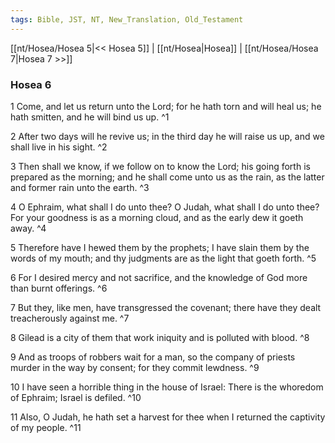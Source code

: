 ```yaml
---
tags: Bible, JST, NT, New_Translation, Old_Testament
---
```


[[nt/Hosea/Hosea 5|<< Hosea 5]] | [[nt/Hosea|Hosea]] | [[nt/Hosea/Hosea 7|Hosea 7 >>]]

### Hosea 6

1 Come, and let us return unto the Lord; for he hath torn and will heal us; he hath smitten, and he will bind us up.  ^1

2 After two days will he revive us; in the third day he will raise us up, and we shall live in his sight.  ^2

3 Then shall we know, if we follow on to know the Lord; his going forth is prepared as the morning; and he shall come unto us as the rain, as the latter and former rain unto the earth.  ^3

4 O Ephraim, what shall I do unto thee? O Judah, what shall I do unto thee? For your goodness is as a morning cloud, and as the early dew it goeth away.  ^4

5 Therefore have I hewed them by the prophets; I have slain them by the words of my mouth; and thy judgments are as the light that goeth forth.  ^5

6 For I desired mercy and not sacrifice, and the knowledge of God more than burnt offerings.  ^6

7 But they, like men, have transgressed the covenant; there have they dealt treacherously against me.  ^7

8 Gilead is a city of them that work iniquity and is polluted with blood.  ^8

9 And as troops of robbers wait for a man, so the company of priests murder in the way by consent; for they commit lewdness.  ^9

10 I have seen a horrible thing in the house of Israel: There is the whoredom of Ephraim; Israel is defiled.  ^10

11 Also, O Judah, he hath set a harvest for thee when I returned the captivity of my people.  ^11

 
